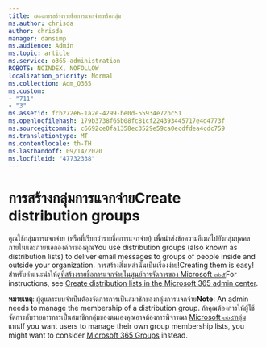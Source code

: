 ```yaml
---
title: ๗๑๑การสร้างรายชื่อการแจกจ่ายหรือกลุ่ม
ms.author: chrisda
author: chrisda
manager: dansimp
ms.audience: Admin
ms.topic: article
ms.service: o365-administration
ROBOTS: NOINDEX, NOFOLLOW
localization_priority: Normal
ms.collection: Adm_O365
ms.custom:
- "711"
- "3"
ms.assetid: fcb272e6-1a2e-4299-be0d-55934e72bc51
ms.openlocfilehash: 179b3738f65b08fc81cf224393445717e4d4773f
ms.sourcegitcommit: c6692ce0fa1358ec3529e59ca0ecdfdea4cdc759
ms.translationtype: MT
ms.contentlocale: th-TH
ms.lasthandoff: 09/14/2020
ms.locfileid: "47732338"
---
```

# <a name="create-distribution-groups"></a><span data-ttu-id="6f8a4-102">การสร้างกลุ่มการแจกจ่าย</span><span class="sxs-lookup"><span data-stu-id="6f8a4-102">Create distribution groups</span></span>

<span data-ttu-id="6f8a4-103">คุณใช้กลุ่มการแจกจ่าย (หรือที่เรียกว่ารายชื่อการแจกจ่าย) เพื่อนำส่งข้อความอีเมลไปยังกลุ่มบุคคลภายในและภายนอกองค์กรของคุณ</span><span class="sxs-lookup"><span data-stu-id="6f8a4-103">You use distribution groups (also known as distribution lists) to deliver email messages to groups of people inside and outside your organization.</span></span> <span data-ttu-id="6f8a4-104">การสร้างสิ่งเหล่านั้นเป็นเรื่องง่าย!</span><span class="sxs-lookup"><span data-stu-id="6f8a4-104">Creating them is easy!</span></span> <span data-ttu-id="6f8a4-105">สำหรับคำแนะนำให้ดู[ที่สร้างรายชื่อการแจกจ่ายในศูนย์การจัดการของ Microsoft ๓๖๕](https://docs.microsoft.com/microsoft-365/admin/setup/create-distribution-lists)</span><span class="sxs-lookup"><span data-stu-id="6f8a4-105">For instructions, see [Create distribution lists in the Microsoft 365 admin center](https://docs.microsoft.com/microsoft-365/admin/setup/create-distribution-lists).</span></span>

<span data-ttu-id="6f8a4-106">**หมายเหตุ**: ผู้ดูแลระบบจำเป็นต้องจัดการการเป็นสมาชิกของกลุ่มการแจกจ่าย</span><span class="sxs-lookup"><span data-stu-id="6f8a4-106">**Note**: An admin needs to manage the membership of a distribution group.</span></span> <span data-ttu-id="6f8a4-107">ถ้าคุณต้องการให้ผู้ใช้จัดการกับรายการการเป็นสมาชิกกลุ่มของตนเองคุณอาจต้องการพิจารณา [Microsoft ๓๖๕กลุ่ม](https://support.office.com/article/b565caa1-5c40-40ef-9915-60fdb2d97fa2) แทน</span><span class="sxs-lookup"><span data-stu-id="6f8a4-107">If you want users to manage their own group membership lists, you might want to consider [Microsoft 365 Groups](https://support.office.com/article/b565caa1-5c40-40ef-9915-60fdb2d97fa2) instead.</span></span>
